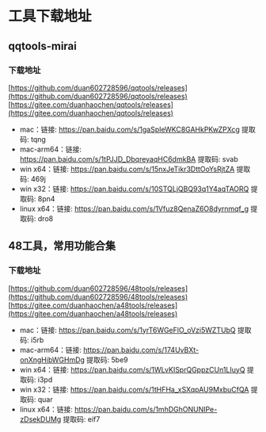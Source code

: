 # 工具下载地址

## qqtools-mirai

### 下载地址
[https://github.com/duan602728596/qqtools/releases](https://github.com/duan602728596/qqtools/releases)   
[https://gitee.com/duanhaochen/qqtools/releases](https://gitee.com/duanhaochen/qqtools/releases)
* mac：链接: https://pan.baidu.com/s/1gaSpIeWKC8GAHkPKwZPXcg 提取码: tqng
* mac-arm64：链接: https://pan.baidu.com/s/1tPJJD_DbqreyaqHC6dmkBA 提取码: svab
* win x64：链接: https://pan.baidu.com/s/15nxJeTikr3DttOoYsRjtZA 提取码: 469j
* win x32：链接: https://pan.baidu.com/s/10STQLjQBQ93q1Y4aqTAORQ 提取码: 8pn4
* linux x64：链接: https://pan.baidu.com/s/1Vfuz8QenaZ6O8dyrnmqf_g 提取码: dro8

## 48工具，常用功能合集

### 下载地址
[https://github.com/duan602728596/48tools/releases](https://github.com/duan602728596/48tools/releases)   
[https://gitee.com/duanhaochen/a48tools/releases](https://gitee.com/duanhaochen/a48tools/releases)
* mac：链接: https://pan.baidu.com/s/1yrT6WGeFlO_oVzi5WZTUbQ 提取码: i5rb
* mac-arm64：链接: https://pan.baidu.com/s/174UvBXt-onXngHibWGHmDg 提取码: 5be9
* win x64：链接: https://pan.baidu.com/s/1WLvKISprQGppzCUn1LIuyQ 提取码: i3pd
* win x32：链接: https://pan.baidu.com/s/1tHFHa_xSXqpAU9MxbuCfQA 提取码: quar
* linux x64：链接: https://pan.baidu.com/s/1mhDGhONUNIPe-zDsekDUMg 提取码: eif7

